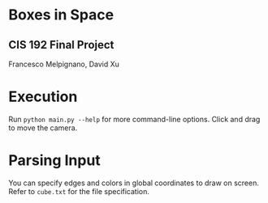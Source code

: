Boxes in Space
==============

CIS 192 Final Project
---------------------

Francesco Melpignano, David Xu


Execution
=========

Run `python main.py --help` for more command-line options. Click and drag to
move the camera.


Parsing Input
=============

You can specify edges and colors in global coordinates to draw on screen. Refer
to `cube.txt` for the file specification.
